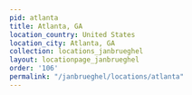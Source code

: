 ```yaml
---
pid: atlanta
title: Atlanta, GA
location_country: United States
location_city: Atlanta, GA
collection: locations_janbrueghel
layout: locationpage_janbrueghel
order: '106'
permalink: "/janbrueghel/locations/atlanta"
---
```

